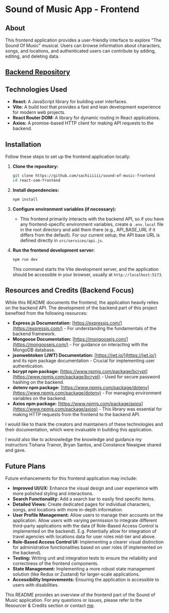 # Sound of Music App - Frontend

## About

This frontend application provides a user-friendly interface to explore "The Sound Of Music" musical. Users can browse information about characters, songs, and locations, and authenticated users can contribute by adding, editing, and deleting data.

## [Backend Repository](https://github.com/sachiiiiii/sound-of-music-backend)

## Technologies Used

* **React:** A JavaScript library for building user interfaces.
* **Vite:** A build tool that provides a fast and lean development experience for modern web projects.
* **React Router DOM:** A library for dynamic routing in React applications.
* **Axios:** A promise-based HTTP client for making API requests to the backend.

## Installation
Follow these steps to set up the frontend application locally:

1.  **Clone the repository:**

    ```bash
    git clone https://github.com/sachiiiiii/sound-of-music-frontend
    cd react-som-frontend
    ```

2.  **Install dependencies:**

    ```bash
    npm install
    ```

3.  **Configure environment variables (if necessary):**
    * This frontend primarily interacts with the backend API, so if you have any frontend-specific environment variables, create a `.env.local` file in the root directory and add them there (e.g., API_BASE_URL if it differs from the default). For our current setup, the API base URL is defined directly in `src/services/api.js`.

4.  **Run the frontend development server:**

    ```bash
    npm run dev
    ```

    This command starts the Vite development server, and the application should be accessible in your browser, usually at `http://localhost:5173`.

## Resources and Credits (Backend Focus)
While this README documents the frontend, the application heavily relies on the backend API. The development of the backend part of this project benefited from the following resources:

* **Express.js Documentation:** [https://expressjs.com/](https://expressjs.com/) - For understanding the fundamentals of the backend framework.
* **Mongoose Documentation:** [https://mongoosejs.com/](https://mongoosejs.com/) - For guidance on interacting with the MongoDB database.
* **jsonwebtoken (JWT) Documentation:** [https://jwt.io/](https://jwt.io/) and its npm package documentation - Crucial for implementing user authentication.
* **bcrypt npm package:** [https://www.npmjs.com/package/bcrypt](https://www.npmjs.com/package/bcrypt) - Used for secure password hashing on the backend.
* **dotenv npm package:** [https://www.npmjs.com/package/dotenv](https://www.npmjs.com/package/dotenv) - For managing environment variables on the backend.
* **Axios npm package:** [https://www.npmjs.com/package/axios](https://www.npmjs.com/package/axios) - This library was essential for making HTTP requests from the frontend to the backend API.

I would like to thank the creators and maintainers of these technologies and their documentation, which were invaluable in building this application.

I would also like to acknowledge the knowledge and guidance my instructors Tishana Trainor, Bryan Santos, and Constance Nwaigwe shared and gave.

## Future Plans

Future enhancements for this frontend application may include:
* **Improved UI/UX:** Enhance the visual design and user experience with more polished styling and interactions.
* **Search Functionality:** Add a search bar to easily find specific items.
* **Detailed Views:** Create dedicated pages for individual characters, songs, and locations with more in-depth information.
* **User Profile Management:** Allow users to manage their accounts on the application. Allow users with varying permission to integrate different third-party applications with the data (if Role-Based Access Control is implemented on the backend). E.g. Potentially allow for integration of travel agencies with locations data for user roles mid-tier and above.
* **Role-Based Access Control UI:** Implementing a clearer visual distinction for administrative functionalities based on user roles (if implemented on the backend).
* **Testing:** Writing unit and integration tests to ensure the reliability and correctness of the frontend components.
* **State Management:** Implementing a more robust state management solution (like Redux or Zustand) for larger-scale applications.
* **Accessibility Improvements:** Ensuring the application is accessible to users with disabilities.

This README provides an overview of the frontend part of the Sound of Music application. For any questions or issues, please refer to the Resourcer & Credits section or contact [me](https://mail.google.com/mail/u/0/#inbox).